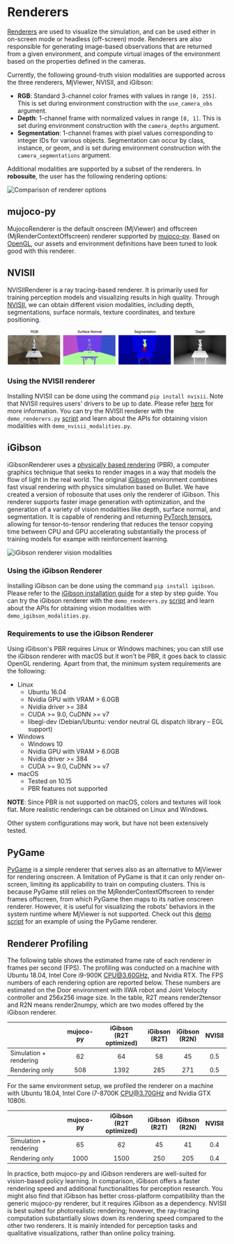 # Renderers

[Renderers](../source/robosuite.renderers) are used to visualize the simulation, and can be used either in on-screen mode or headless (off-screen) mode. Renderers are also responsible for generating image-based observations that are returned from a given environment, and compute virtual images of the environment based on the properties defined in the cameras.

Currently, the following ground-truth vision modalities are supported across the three renderers, MjViewer, NVISII, and iGibson:

- **RGB**: Standard 3-channel color frames with values in range `[0, 255]`. This is set during environment construction with the `use_camera_obs` argument.
- **Depth**: 1-channel frame with normalized values in range `[0, 1]`. This is set during environment construction with the `camera_depths` argument.
- **Segmentation**: 1-channel frames with pixel values corresponding to integer IDs for various objects. Segmentation can
    occur by class, instance, or geom, and is set during environment construction with the `camera_segmentations` argument.

Additional modalities are supported by a subset of the renderers. In **robosuite**, the user has the following rendering options:

![Comparison of renderer options](../images/renderers/renderers.png "Comparison of renderer options")

## mujoco-py

MujocoRenderer is the default onscreen (MjViewer) and offscreen (MjRenderContextOffscreen) renderer supported by [mujoco-py](https://openai.github.io/mujoco-py/build/html/reference.html#mjviewer-3d-rendering). Based on [OpenGL](https://www.opengl.org/), our assets and environment definitions have been tuned to look good with this renderer.

## NVISII
NVISIIRenderer is a ray tracing-based renderer. It is primarily used for training perception models and visualizing results in high quality. Through [NVISII](https://github.com/owl-project/NVISII), we can obtain different vision modalities, including depth, segmentations, surface normals, texture coordinates, and texture positioning.

![NVISII renderer vision modalities](../images/renderers/vision_modalities_nvisii.png "NVISII renderer vision modalities")

### Using the NVISII renderer
Installing NVISII can be done using the command `pip install nvisii`. Note that NVISII requires users' drivers to be up to date. Please refer [here](https://github.com/owl-project/NVISII) for more information. You can try the NVISII renderer with the `demo_renderers.py` [script](../demos.html#rendering-options) and learn about the APIs for obtaining vision modalities with `demo_nvisii_modalities.py`.

## iGibson
iGibsonRenderer uses a [physically based rendering](https://en.wikipedia.org/wiki/Physically_based_rendering) (PBR), a computer graphics technique that seeks to render images in a way that models the flow of light in the real world. The original [iGibson](http://svl.stanford.edu/igibson/) environment combines fast visual rendering with physics simulation based on Bullet. We have created a version of robosuite that uses only the renderer of iGibson. This renderer supports faster image generation with optimization, and the generation of a variety of vision modalities like depth, surface normal, and segmentation. It is capable of rendering and returning [PyTorch tensors](https://pytorch.org/docs/stable/tensors.html), allowing for tensor-to-tensor rendering that reduces the tensor copying time between CPU and GPU accelerating substantially the process of training models for exampe with reinforcement learning. 

![iGibson renderer vision modalities](../images/renderers/vision_modalities_igibson.png "iGibson renderer vision modalities")

### Using the iGibson Renderer
Installing iGibson can be done using the command `pip install igibson`. Please refer to the [iGibson installation guide](http://svl.stanford.edu/igibson/docs/installation.html) for a step by step guide. You can try the iGibson renderer with the `demo_renderers.py` [script](../demos.html#rendering-options) and learn about the APIs for obtaining vision modalities with `demo_igibson_modalities.py`.

### Requirements to use the iGibson Renderer

Using iGibson's PBR requires Linux or Windows machines; you can still use the iGibson renderer with macOS but it won't be PBR, it goes back to classic OpenGL rendering. Apart from that, the minimum system requirements are the following:

- Linux
  - Ubuntu 16.04
  - Nvidia GPU with VRAM > 6.0GB
  - Nvidia driver >= 384
  - CUDA >= 9.0, CuDNN >= v7
  - libegl-dev (Debian/Ubuntu: vendor neutral GL dispatch library – EGL support)
- Windows
  - Windows 10
  - Nvidia GPU with VRAM > 6.0GB
  - Nvidia driver >= 384
  - CUDA >= 9.0, CuDNN >= v7
- macOS
  - Tested on 10.15
  - PBR features not supported

**NOTE**: Since PBR is not supported on macOS, colors and textures will look flat. More realistic renderings can be obtained on Linux and Windows.

Other system configurations may work, but have not been extensively tested.

## PyGame

[PyGame](https://www.pygame.org/news) is a simple renderer that serves also as an alternative to MjViewer for rendering onscreen. A limitation of PyGame is that it can only render on-screen, limiting its applicability to train on computing clusters. This is because PyGame still relies on the MjRenderContextOffscreen to render frames offscreen, from which PyGame then maps to its native onscreen renderer. However, it is useful for visualizing the robots' behaviors in the system runtime where MjViewer is not supported. Check out this [demo script](../demos.html#pygame-renderer) for an example of using the PyGame renderer.

## Renderer Profiling
The following table shows the estimated frame rate of each renderer in frames per second (FPS). The profiling was conducted on a machine with Ubuntu 18.04, Intel Core i9-900K CPU@3.60GHz, and Nvidia RTX. The FPS numbers of each rendering option are reported below. These numbers are estimated on the Door environment with IIWA robot and Joint Velocity controller and 256x256 image size. In the table, R2T means render2tensor and R2N means render2numpy, which are two modes offered by the iGibson renderer.

|                   | mujoco-py | iGibson<br>(R2T optimized) | iGibson<br>(R2T) | iGibson<br>(R2N) | NVISII |
|-------------------|:---------:|:---------------------------------:|:-----------------------:|:----------------------:|:------:|
| Simulation + rendering | 62 | 64 | 58 | 45 | 0.5 |
| Rendering only         | 508 | 1392 | 285 | 271 | 0.5 |


For the same environment setup, we profiled the renderer on a machine with Ubuntu 18.04, Intel Core i7-8700K CPU@3.70GHz 
and Nvidia GTX 1080ti.

|                   | mujoco-py | iGibson<br>(R2T optimized) | iGibson<br>(R2T) | iGibson<br>(R2N) | NVISII |
|-------------------|:---------:|:---------------------------------:|:-----------------------:|:----------------------:|:------:|
| Simulation + rendering | 65 | 62 | 45 | 41 | 0.4 |
| Rendering only         | 1000 | 1500 | 250 | 205 | 0.4 |

In practice, both mujoco-py and iGibson renderers are well-suited for vision-based policy learning. In comparison, iGibson offers a faster rendering speed and additional functionalities for perception research. You might also find that iGibson has better cross-platform compatibility than the generic mujoco-py renderer, but it requires iGibson as a dependency. NVISII is best suited for photorealistic rendering; however, the ray-tracing computation substantially slows down its rendering speed compared to the other two renderers. It is mainly intended for perception tasks and qualitative visualizations, rather than online policy training.
